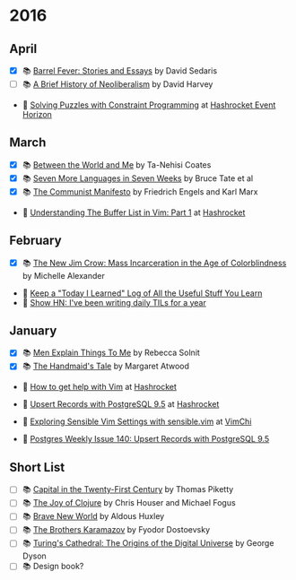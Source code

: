 # 2016

## April

- [x] :books: [Barrel Fever: Stories and Essays](http://www.amazon.com/Barrel-Fever-Stories-David-Sedaris/dp/0316779423) by David Sedaris
- [ ] :books: [A Brief History of Neoliberalism](http://www.amazon.com/Brief-History-Neoliberalism-David-Harvey/dp/0199283273) by David Harvey

- :speech_balloon: [Solving Puzzles with Constraint Programming](http://www.meetup.com/Hashrocket-Chicago-Event-Horizon/events/229042127/) at [Hashrocket Event Horizon](http://www.meetup.com/Hashrocket-Chicago-Event-Horizon/)

## March

- [x] :books: [Between the World and Me](http://www.amazon.com/Between-World-Me-Ta-Nehisi-Coates/dp/0812993543) by Ta-Nehisi Coates
- [x] :books: [Seven More Languages in Seven Weeks](http://www.amazon.com/Seven-More-Languages-Weeks-Shaping/dp/1941222153) by Bruce Tate et al
- [x] :books: [The Communist Manifesto](https://www.marxists.org/archive/marx/works/1848/communist-manifesto/) by Friedrich Engels and Karl Marx

- :pencil: [Understanding The Buffer List in Vim: Part 1](https://hashrocket.com/blog/posts/understanding-the-buffer-list-in-vim-part-1) at [Hashrocket](https://hashrocket.com/blog)

## February

- [x] :books: [The New Jim Crow: Mass Incarceration in the Age of Colorblindness](http://www.amazon.com/The-New-Crow-Incarceration-Colorblindness/dp/1595586431) by Michelle Alexander

- :newspaper: [Keep a "Today I Learned" Log of All the Useful Stuff You Learn](http://lifehacker.com/keep-a-today-i-learned-log-of-all-the-useful-stuff-yo-1758286512)
- :newspaper: [Show HN: I've been writing daily TILs for a year](https://news.ycombinator.com/item?id=11068902)

## January

- [x] :books: [Men Explain Things To Me](http://www.amazon.com/Men-Explain-Things-Updated-Edition/dp/1608464962) by Rebecca Solnit
- [x] :books: [The Handmaid's Tale](https://en.wikipedia.org/wiki/The_Handmaid%27s_Tale) by Margaret Atwood

- :pencil: [How to get help with Vim](https://hashrocket.com/blog/posts/how-to-get-help-with-vim) at [Hashrocket](https://hashrocket.com/blog)
- :pencil: [Upsert Records with PostgreSQL 9.5](https://hashrocket.com/blog/posts/upsert-records-with-postgresql-9-5) at [Hashrocket](https://hashrocket.com/blog)

- :speech_balloon: [Exploring Sensible Vim Settings with sensible.vim](http://www.meetup.com/Vim-Chicago/events/227504423/) at [VimChi](http://vimchi.com/)

- :newspaper: [Postgres Weekly Issue 140: Upsert Records with PostgreSQL 9.5](http://postgresweekly.com/issues/140)

## Short List

- [ ] :books: [Capital in the Twenty-First Century](http://www.amazon.com/Capital-Twenty-First-Century-Thomas-Piketty/dp/1491534656) by Thomas Piketty
- [ ] :books: [The Joy of Clojure](http://www.amazon.com/The-Joy-Clojure-Thinking-Way/dp/1935182641) by Chris Houser and Michael Fogus
- [ ] :books: [Brave New World](http://www.amazon.com/Brave-New-World-Aldous-Huxley/dp/0060850523) by Aldous Huxley
- [ ] :books: [The Brothers Karamazov](http://www.amazon.com/The-Brothers-Karamazov-Fyodor-Dostoevsky/dp/0374528373) by Fyodor Dostoevsky
- [ ] :books: [Turing's Cathedral: The Origins of the Digital Universe](http://www.amazon.com/Turings-Cathedral-Origins-Digital-Universe-ebook/dp/B005IEGK5C) by George Dyson
- [ ] :books: Design book?
